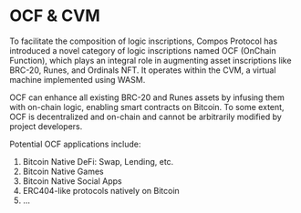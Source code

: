 # OCF & CVM

To facilitate the composition of logic inscriptions, Compos Protocol has introduced a novel category of logic inscriptions named OCF (OnChain Function), which plays an integral role in augmenting asset inscriptions like BRC-20, Runes, and Ordinals NFT. It operates within the CVM, a virtual machine implemented using WASM.

OCF can enhance all existing BRC-20 and Runes assets by infusing them with on-chain logic, enabling smart contracts on Bitcoin. To some extent, OCF is decentralized and on-chain and cannot be arbitrarily modified by project developers.

Potential OCF applications include:

1. Bitcoin Native DeFi: Swap, Lending, etc.
2. Bitcoin Native Games
3. Bitcoin Native Social Apps
4. ERC404-like protocols natively on Bitcoin
5. …
